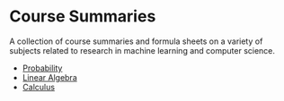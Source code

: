 # Course Summaries

A collection of course summaries and formula sheets on a variety of subjects related to research in machine learning and computer science.

- [Probability](./intro_to_probability.pdf)  
- [Linear Algebra](./matrixcookbook.pdf)  
- [Calculus](./calc_cheatsheet.pdf)  




